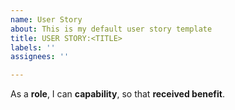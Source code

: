 ```yaml
---
name: User Story
about: This is my default user story template
title: USER STORY:<TITLE>
labels: ''
assignees: ''

---
```


As a **role**, I can **capability**, so that **received benefit**.
